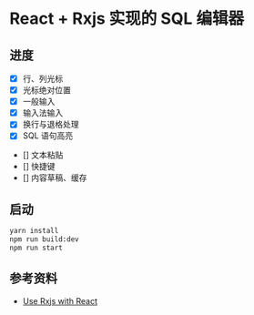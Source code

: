 # React + Rxjs 实现的 SQL 编辑器

## 进度

- [x] 行、列光标
- [x] 光标绝对位置
- [x] 一般输入
- [x] 输入法输入
- [x] 换行与退格处理
- [x] SQL 语句高亮
- [] 文本粘贴
- [] 快捷键
- [] 内容草稿、缓存

## 启动

```bash
yarn install
npm run build:dev
npm run start
```

## 参考资料
- [Use Rxjs with React](http://slides.com/michalzalecki/use-rxjs-with-react#/12)
